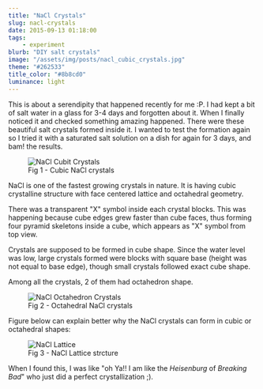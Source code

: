 ```yaml
---
title: "NaCl Crystals"
slug: nacl-crystals
date: 2015-09-13 01:18:00
tags:
    - experiment
blurb: "DIY salt crystals"
image: "/assets/img/posts/nacl_cubic_crystals.jpg"
theme: "#262533"
title_color: "#8b8cd0"
luminance: light
---
```


This is about a serendipity that happened recently for me :P. I had kept a bit of salt water in a glass for 3-4 days and forgotten about it. When I finally noticed it and checked something amazing happened. There were these beautiful salt crystals formed inside it. I wanted to test the formation again so I tried it with a saturated salt solution on a dish for again for 3 days, and bam! the results.

<figure class="full-width">
    <img src="/images/posts/nacl_cubic_crystals.jpg" class="contain-width" alt="NaCl Cubit Crystals">
    <figcaption>Fig 1 - Cubic NaCl crystals</figcaption>
</figure>

NaCl is one of the fastest growing crystals in nature. It is having cubic crystalline structure with face centered lattice and octahedral geometry.

There was a transparent "X" symbol inside each crystal blocks. This was happening because cube edges grew faster than cube faces, thus forming four pyramid skeletons inside a cube, which appears as "X" symbol from top view.

Crystals are supposed to be formed in cube shape. Since the water level was low, large crystals formed were blocks with square base (height was not equal to base edge), though small crystals followed exact cube shape.

Among all the crystals, 2 of them had octahedron shape.

<figure class="figure-c">
    <img src="/images/posts/nacl_octahedron_crystals.jpg" alt="NaCl Octahedron Crystals">
    <figcaption>Fig 2 - Octahedral NaCl crystals</figcaption>
</figure>

Figure below can explain better why the NaCl crystals can form in cubic or octahedral shapes:

<figure class="figure-c">
    <img src="/images/posts/nacl_lattice.jpg" alt="NaCl Lattice">
    <figcaption>Fig 3 - NaCl Lattice strcture</figcaption>
</figure>

When I found this, I was like  "oh Ya!! I am like the *Heisenburg* of *Breaking Bad*" who just did a perfect crystallization ;).


